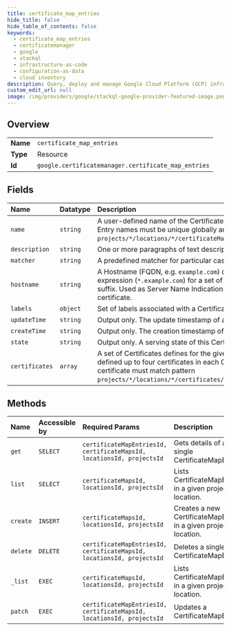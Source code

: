 ```yaml
---
title: certificate_map_entries
hide_title: false
hide_table_of_contents: false
keywords:
  - certificate_map_entries
  - certificatemanager
  - google    
  - stackql
  - infrastructure-as-code
  - configuration-as-data
  - cloud inventory
description: Query, deploy and manage Google Cloud Platform (GCP) infrastructure and resources using SQL
custom_edit_url: null
image: /img/providers/google/stackql-google-provider-featured-image.png
---
```

  
    

## Overview
<table><tbody>
<tr><td><b>Name</b></td><td><code>certificate_map_entries</code></td></tr>
<tr><td><b>Type</b></td><td>Resource</td></tr>
<tr><td><b>Id</b></td><td><code>google.certificatemanager.certificate_map_entries</code></td></tr>
</tbody></table>

## Fields
| Name | Datatype | Description |
|:-----|:---------|:------------|
| `name` | `string` | A user-defined name of the Certificate Map Entry. Certificate Map Entry names must be unique globally and match pattern `projects/*/locations/*/certificateMaps/*/certificateMapEntries/*`. |
| `description` | `string` | One or more paragraphs of text description of a certificate map entry. |
| `matcher` | `string` | A predefined matcher for particular cases, other than SNI selection. |
| `hostname` | `string` | A Hostname (FQDN, e.g. `example.com`) or a wildcard hostname expression (`*.example.com`) for a set of hostnames with common suffix. Used as Server Name Indication (SNI) for selecting a proper certificate. |
| `labels` | `object` | Set of labels associated with a Certificate Map Entry. |
| `updateTime` | `string` | Output only. The update timestamp of a Certificate Map Entry. |
| `createTime` | `string` | Output only. The creation timestamp of a Certificate Map Entry. |
| `state` | `string` | Output only. A serving state of this Certificate Map Entry. |
| `certificates` | `array` | A set of Certificates defines for the given `hostname`. There can be defined up to four certificates in each Certificate Map Entry. Each certificate must match pattern `projects/*/locations/*/certificates/*`. |
## Methods
| Name | Accessible by | Required Params | Description |
|:-----|:--------------|:----------------|:------------|
| `get` | `SELECT` | `certificateMapEntriesId, certificateMapsId, locationsId, projectsId` | Gets details of a single CertificateMapEntry. |
| `list` | `SELECT` | `certificateMapsId, locationsId, projectsId` | Lists CertificateMapEntries in a given project and location. |
| `create` | `INSERT` | `certificateMapsId, locationsId, projectsId` | Creates a new CertificateMapEntry in a given project and location. |
| `delete` | `DELETE` | `certificateMapEntriesId, certificateMapsId, locationsId, projectsId` | Deletes a single CertificateMapEntry. |
| `_list` | `EXEC` | `certificateMapsId, locationsId, projectsId` | Lists CertificateMapEntries in a given project and location. |
| `patch` | `EXEC` | `certificateMapEntriesId, certificateMapsId, locationsId, projectsId` | Updates a CertificateMapEntry. |
